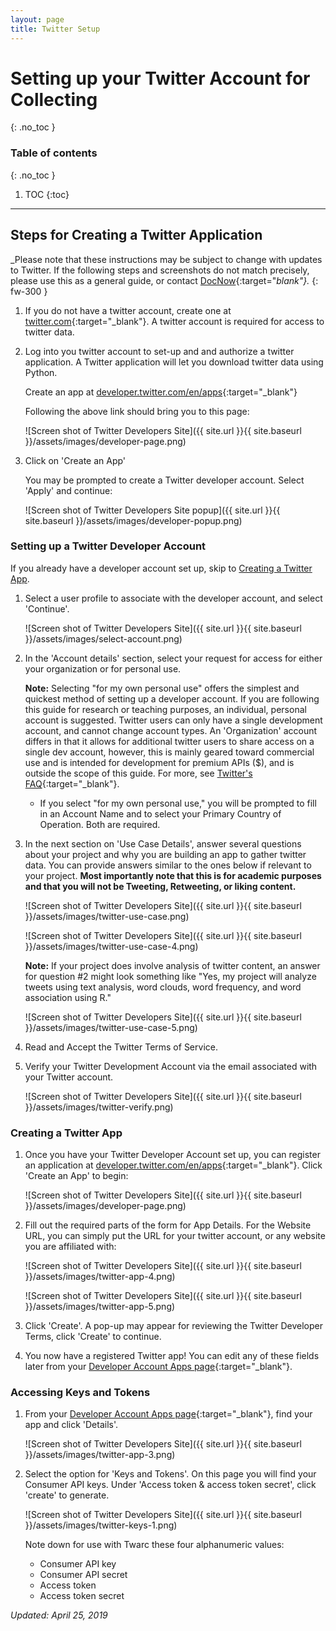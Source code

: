 ```yaml
---
layout: page
title: Twitter Setup
---
```


# Setting up your Twitter Account for Collecting
{: .no_toc }

### Table of contents
{: .no_toc }

1. TOC
{:toc}

---

## Steps for Creating a Twitter Application

_Please note that these instructions may be subject to change with updates to Twitter. If the following steps and screenshots do not match precisely, please use this as a general guide, or contact [DocNow](https://www.docnow.io/){:target="_blank"}._
{: fw-300 }

1. If you do not have a twitter account, create one at [twitter.com](https://twitter.com/){:target="_blank"}. A twitter account is required for access to twitter data. 

2. Log into you twitter account to set-up and and authorize a twitter application. A Twitter application will let you download twitter data using Python. 
   
   Create an app at [developer.twitter.com/en/apps](https://developer.twitter.com/en/apps){:target="_blank"}

   Following the above link should bring you to this page:

   ![Screen shot of Twitter Developers Site]({{ site.url }}{{ site.baseurl }}/assets/images/developer-page.png)

3. Click on 'Create an App'

   You may be prompted to create a Twitter developer account. Select 'Apply' and continue:

   ![Screen shot of Twitter Developers Site popup]({{ site.url }}{{ site.baseurl }}/assets/images/developer-popup.png)

### Setting up a Twitter Developer Account

If you already have a developer account set up, skip to [Creating a Twitter App](#creating-a-twitter-app).

1. Select a user profile to associate with the developer account, and select 'Continue'.

   ![Screen shot of Twitter Developers Site]({{ site.url }}{{ site.baseurl }}/assets/images/select-account.png)

2. In the 'Account details' section, select your request for access for either your organization or for personal use. 

   **Note:** Selecting "for my own personal use" offers the simplest and quickest method of setting up a developer account. If you are following this guide for research or teaching purposes, an individual, personal account is suggested. Twitter users can only have a single development account, and cannot change account types. An 'Organization' account differs in that it allows for additional twitter users to share access on a single dev account, however, this is mainly geared toward commercial use and is intended for development for premium APIs ($), and is outside the scope of this guide. For more, see [Twitter's FAQ](https://developer.twitter.com/en/docs/basics/developer-portal/faq.html){:target="_blank"}.

    - If you select "for my own personal use," you will be prompted to fill in an Account Name and to select your Primary Country of Operation. Both are required.


3. In the next section on 'Use Case Details', answer several questions about your project and why you are building an app to gather twitter data. You can provide answers similar to the ones below if relevant to your project. **Most importantly note that this is for academic purposes and that you will not be Tweeting, Retweeting, or liking content.**

   ![Screen shot of Twitter Developers Site]({{ site.url }}{{ site.baseurl }}/assets/images/twitter-use-case.png)

   ![Screen shot of Twitter Developers Site]({{ site.url }}{{ site.baseurl }}/assets/images/twitter-use-case-4.png)

   **Note:** If your project does involve analysis of twitter content, an answer for question #2 might look something like "Yes, my project will analyze tweets using text analysis, word clouds, word frequency, and word association using R."

   ![Screen shot of Twitter Developers Site]({{ site.url }}{{ site.baseurl }}/assets/images/twitter-use-case-5.png)

4. Read and Accept the Twitter Terms of Service.

5. Verify your Twitter Development Account via the email associated with your Twitter account. 

    ![Screen shot of Twitter Developers Site]({{ site.url }}{{ site.baseurl }}/assets/images/twitter-verify.png)

### Creating a Twitter App

1. Once you have your Twitter Developer Account set up, you can register an application at [developer.twitter.com/en/apps](https://developer.twitter.com/en/apps){:target="_blank"}. Click 'Create an App' to begin:

   ![Screen shot of Twitter Developers Site]({{ site.url }}{{ site.baseurl }}/assets/images/developer-page.png)

2. Fill out the required parts of the form for App Details. For the Website URL, you can simply put the URL for your twitter account, or any website you are affiliated with:

   ![Screen shot of Twitter Developers Site]({{ site.url }}{{ site.baseurl }}/assets/images/twitter-app-4.png)

   ![Screen shot of Twitter Developers Site]({{ site.url }}{{ site.baseurl }}/assets/images/twitter-app-5.png)

3. Click 'Create'. A pop-up may appear for reviewing the Twitter Developer Terms, click 'Create' to continue.

4. You now have a registered Twitter app! You can edit any of these fields later from your [Developer Account Apps page](https://developer.twitter.com/en/apps){:target="_blank"}.

### Accessing Keys and Tokens

1. From your [Developer Account Apps page](https://developer.twitter.com/en/apps){:target="_blank"}, find your app and click 'Details'.

   ![Screen shot of Twitter Developers Site]({{ site.url }}{{ site.baseurl }}/assets/images/twitter-app-3.png)

2. Select the option for 'Keys and Tokens'. On this page you will find your Consumer API keys. Under 'Access token & access token secret', click 'create' to generate. 

    ![Screen shot of Twitter Developers Site]({{ site.url }}{{ site.baseurl }}/assets/images/twitter-keys-1.png)

   Note down for use with Twarc these four alphanumeric values:
   - Consumer API key
   - Consumer API secret 
   - Access token 
   - Access token secret

_Updated: April 25, 2019_